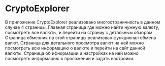 # CryptoExplorer
В приложение CryptoExplorer реализовано многостраничность в данном случае 4 страницы. 
Главная страница где можно найти нужную валюту, посмотреть все валюты, и перейти на страниу с детальным обзором.
Страница обменник на этой страницы реализован функционал обмена валют.
Страница для детального просмотра валют на ней можно посмотреть всю информацию о валюте и перейти на сайт данной валюты.
Страница об ифнормации и настройках на ней можно посмотреть информацию о проложении и задать настройки.
